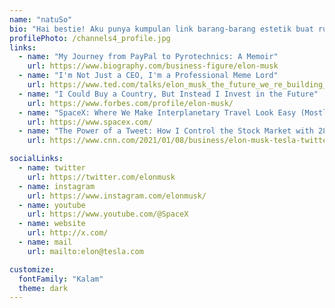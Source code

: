 ```yaml
---
name: "natuSo"
bio: "Hai bestie! Aku punya kumpulan link barang-barang estetik buat rumah kamu, nih! Dari dapur gemas sampai dekorasi yang bikin cozy, semuanya ada di sini. Yuk, langsung cek link-nya dan percantik rumah kamu! ✨💖"
profilePhoto: /channels4_profile.jpg
links:
  - name: "My Journey from PayPal to Pyrotechnics: A Memoir"
    url: https://www.biography.com/business-figure/elon-musk
  - name: "I'm Not Just a CEO, I'm a Professional Meme Lord"
    url: https://www.ted.com/talks/elon_musk_the_future_we_re_building_and_boring
  - name: "I Could Buy a Country, But Instead I Invest in the Future"
    url: https://www.forbes.com/profile/elon-musk/
  - name: "SpaceX: Where We Make Interplanetary Travel Look Easy (Mostly)"
    url: https://www.spacex.com/
  - name: "The Power of a Tweet: How I Control the Stock Market with 280 Characters or Less"
    url: https://www.cnn.com/2021/01/08/business/elon-musk-tesla-twitter-stock-price/index.html

socialLinks:
  - name: twitter
    url: https://twitter.com/elonmusk
  - name: instagram
    url: https://www.instagram.com/elonmusk/
  - name: youtube
    url: https://www.youtube.com/@SpaceX
  - name: website
    url: http://x.com/
  - name: mail
    url: mailto:elon@tesla.com

customize:
  fontFamily: "Kalam"
  theme: dark
---
```

